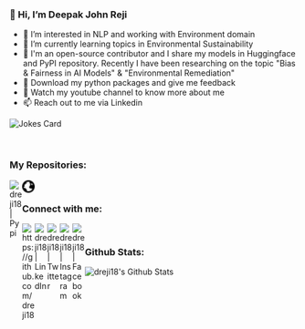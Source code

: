 ### 👋 Hi, I’m Deepak John Reji

- 👀 I’m interested in NLP and working with Environment domain
- 🌱 I’m currently learning topics in Environmental Sustainability
- 💞️ I'm an open-source contributor and I share my models in Huggingface and PyPI repository. Recently I have been researching on the topic "Bias & Fairness in AI Models" & "Environmental Remediation"
- 🎁 Download my python packages and give me feedback
- 🎥 Watch my youtube channel to know more about me
- 📫 Reach out to me via Linkedin

<!---
dreji18/dreji18 is a ✨ special ✨ repository because its `README.md` (this file) appears on your GitHub profile.
You can click the Preview link to take a look at your changes.
--->

![Jokes Card](https://readme-jokes.vercel.app/api)

<br />

### My Repositories:

[<img align="left" alt="dreji18 | Pypi" width="22px" src="https://cdn.jsdelivr.net/npm/simple-icons@3.13.0/icons/pypi.svg" />][pypi]
[<img align="left" alt="dreji18 | Huggingface" width="22px" src="https://raw.githubusercontent.com/iconic/open-iconic/master/svg/globe.svg" />][huggingface]

<br />

### Connect with me:

[<img align="left" alt="https://github.com/dreji18" width="22px" src="https://cdn.jsdelivr.net/npm/simple-icons@3.13.0/icons/youtube.svg" />][youtube]
[<img align="left" alt="dreji18 | LinkedIn" width="22px" src="https://cdn.jsdelivr.net/npm/simple-icons@v3/icons/linkedin.svg" />][linkedin]
[<img align="left" alt="dreji18 | Twitter" width="22px" src="https://cdn.jsdelivr.net/npm/simple-icons@v3/icons/twitter.svg" />][twitter]
[<img align="left" alt="dreji18 | Instagram" width="22px" src="https://cdn.jsdelivr.net/npm/simple-icons@v3/icons/instagram.svg" />][instagram]
[<img align="left" alt="dreji18 | Facebook" width="22px" src="https://cdn.jsdelivr.net/npm/simple-icons@3.13.0/icons/facebook.svg" />][facebook]

<br />


### Github Stats:

<img align="left" alt="dreji18's Github Stats" src="https://github-readme-stats.vercel.app/api?username=dreji18&show_icons=true&hide_border=true&theme=tokyonight&hide=stars&count_private=true" />

<br />



[pypi]: https://pypi.org/manage/projects/
[huggingface]: https://huggingface.co/d4data
[youtube]: https://www.youtube.com/channel/UCgOwsx5injeaB_TKGsVD5GQ
[twitter]: https://twitter.com/dreji18?t=AkmJ0mf0yjybn-0Yon3BjQ&s=09
[instagram]: https://www.instagram.com/deepak_john_reji/
[linkedin]: https://www.linkedin.com/in/deepak-john-reji/
[facebook]: https://www.facebook.com/deepak.j.reji/
